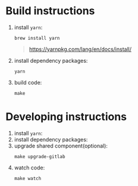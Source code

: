 # Build instructions

1. install `yarn`:
    ```
    brew install yarn
    ```
    > https://yarnpkg.com/lang/en/docs/install/

2. install dependency packages:
    ```
    yarn
    ```

3. build code:
    ```
    make
    ```

# Developing instructions

1. install `yarn`:
2. install dependency packages:
3. upgrade shared component(optional):
    ```
    make upgrade-gitlab
    ```
4. watch code:
    ```
    make watch
    ```

